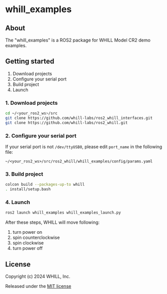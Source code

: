 # whill_examples

## About

The "whill_examples" is a ROS2 package for WHILL Model CR2 demo examples. <br>


## Getting started

1. Download projects
2. Configure your serial port
3. Build project
4. Launch


### 1. Download projects

```sh
cd ~/<your_ros2_ws>/src
git clone https://github.com/whill-labs/ros2_whill_interfaces.git
git clone https://github.com/whill-labs/ros2_whill.git
```


### 2. Configure your serial port

If your serial port is not `/dev/ttyUSB0`, please edit `port_name` in the following file:

```
~/<your_ros2_ws>/src/ros2_whill/whill_examples/config/params.yaml
```


### 3. Build project
```sh
colcon build --packages-up-to whill
. install/setup.bash
```


### 4. Launch

```sh
ros2 launch whill_examples whill_examples_launch.py
```
After these steps, WHILL will move following:
1. turn power on
2. spin counterclockwise
3. spin clockwise
4. turn power off


## License

Copyright (c) 2024 WHILL, Inc.

Released under the [MIT license](https://opensource.org/licenses/mit-license.php)
